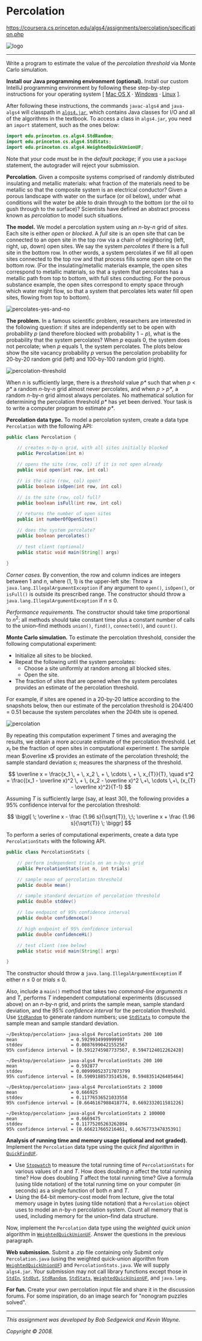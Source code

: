 # Percolation

https://coursera.cs.princeton.edu/algs4/assignments/percolation/specification.php

![logo](Images/logo.png)

------

Write a program to estimate the value of the *percolation threshold* via Monte Carlo simulation.

**Install our Java programming environment (optional).** Install our custom IntelliJ programming environment by following these step-by-step instructions for your operating system [ [Mac OS X](https://lift.cs.princeton.edu/java/mac) · [Windows](https://lift.cs.princeton.edu/java/windows) · [Linux](https://lift.cs.princeton.edu/java/linux) ].

After following these instructions, the commands `javac-algs4` and `java-algs4` will classpath in [`algs4.jar`](https://algs4.cs.princeton.edu/code/algs4.jar), which contains Java classes for I/O and all of the algorithms in the textbook. To access a class in `algs4.jar`, you need an `import` statement, such as the ones below:

```java
import edu.princeton.cs.algs4.StdRandom;
import edu.princeton.cs.algs4.StdStats;
import edu.princeton.cs.algs4.WeightedQuickUnionUF;
```

Note that *your* code must be in the *default package*; if you use a `package` statement, the autograder will reject your submission.

**Percolation.** Given a composite systems comprised of randomly distributed insulating and metallic materials: what fraction of the materials need to be metallic so that the composite system is an electrical conductor? Given a porous landscape with water on the surface (or oil below), under what conditions will the water be able to drain through to the bottom (or the oil to gush through to the surface)? Scientists have defined an abstract process known as *percolation* to model such situations.

**The model.** We model a percolation system using an *n*-by-*n* grid of *sites*. Each site is either *open* or *blocked*. A *full* site is an open site that can be connected to an open site in the top row via a chain of neighboring (left, right, up, down) open sites. We say the system *percolates* if there is a full site in the bottom row. In other words, a system percolates if we fill all open sites connected to the top row and that process fills some open site on the bottom row. (For the insulating/metallic materials example, the open sites correspond to metallic materials, so that a system that percolates has a metallic path from top to bottom, with full sites conducting. For the porous substance example, the open sites correspond to empty space through which water might flow, so that a system that percolates lets water fill open sites, flowing from top to bottom).

![percolates-yes-and-no](Images/percolates-yes-and-no.png)

**The problem.** In a famous scientific problem, researchers are interested in the following question: if sites are independently set to be open with probability *p* (and therefore blocked with probability 1 − *p*), what is the probability that the system percolates? When *p* equals 0, the system does not percolate; when *p* equals 1, the system percolates. The plots below show the site vacancy probability *p* versus the percolation probability for 20-by-20 random grid (left) and 100-by-100 random grid (right).

![percolation-threshold](Images/percolation-threshold.png)

When *n* is sufficiently large, there is a *threshold* value *p\** such that when *p* < *p\** a random *n*-by-*n* grid almost never percolates, and when *p* > *p\**, a random *n*-by-*n* grid almost always percolates. No mathematical solution for determining the percolation threshold *p\** has yet been derived. Your task is to write a computer program to estimate *p\**.

**Percolation data type.** To model a percolation system, create a data type `Percolation` with the following API:

```java
public class Percolation {

    // creates n-by-n grid, with all sites initially blocked
    public Percolation(int n)

    // opens the site (row, col) if it is not open already
    public void open(int row, int col)

    // is the site (row, col) open?
    public boolean isOpen(int row, int col)

    // is the site (row, col) full?
    public boolean isFull(int row, int col)

    // returns the number of open sites
    public int numberOfOpenSites()

    // does the system percolate?
    public boolean percolates()

    // test client (optional)
    public static void main(String[] args)

}
```

*Corner cases.*  By convention, the row and column indices are integers between 1 and *n*, where (1, 1) is the upper-left site: Throw a `java.lang.IllegalArgumentException` if any argument to `open()`, `isOpen()`, or `isFull()` is outside its prescribed range. The constructor should throw a `java.lang.IllegalArgumentException` if *n* ≤ 0.

*Performance requirements.*  The constructor should take time proportional to *n*<sup>2</sup>; all methods should take constant time plus a constant number of calls to the union–find methods `union()`, `find()`, `connected()`, and `count()`.

**Monte Carlo simulation.** To estimate the percolation threshold, consider the following computational experiment:

- Initialize all sites to be blocked.
- Repeat the following until the system percolates:
  - Choose a site uniformly at random among all blocked sites.
  - Open the site.
- The fraction of sites that are opened when the system percolates provides an estimate of the percolation threshold.

For example, if sites are opened in a 20-by-20 lattice according to the snapshots below, then our estimate of the percolation threshold is 204/400 = 0.51 because the system percolates when the 204th site is opened.

![percolation](Images/percolation.png)

By repeating this computation experiment *T* times and averaging the results, we obtain a more accurate estimate of the percolation threshold. Let *x<sub>t</sub>* be the fraction of open sites in computational experiment *t*. The sample mean $\overline x$ provides an estimate of the percolation threshold; the sample standard deviation *s*; measures the sharpness of the threshold.

$$
\overline x = \frac{x_1 \, + \, x_2 \, + \, \cdots \, + \, x_{T}}{T},
\quad s^2 = \frac{(x_1 - \overline x)^2 \, + \, (x_2 - \overline x)^2 \,+\, \cdots \,+\, (x_{T} - \overline x)^2}{T-1}
$$

Assuming *T* is sufficiently large (say, at least 30), the following provides a 95% confidence interval for the percolation threshold:

$$
\biggl[ \; \overline x - \frac {1.96 s}{\sqrt{T}}, \;\;
\overline x + \frac {1.96 s}{\sqrt{T}} \; \biggr]
$$

To perform a series of computational experiments, create a data type `PercolationStats` with the following API.

```java
public class PercolationStats {

    // perform independent trials on an n-by-n grid
    public PercolationStats(int n, int trials)

    // sample mean of percolation threshold
    public double mean()

    // sample standard deviation of percolation threshold
    public double stddev()

    // low endpoint of 95% confidence interval
    public double confidenceLo()

    // high endpoint of 95% confidence interval
    public double confidenceHi()

    // test client (see below)
    public static void main(String[] args)

}
```

The constructor should throw a `java.lang.IllegalArgumentException` if either *n* ≤ 0 or *trials* ≤ 0.

Also, include a `main()` method that takes two *command-line arguments* *n* and *T*, performs *T* independent computational experiments (discussed above) on an *n*-by-*n* grid, and prints the sample mean, sample standard deviation, and the *95% confidence interval* for the percolation threshold. Use [`StdRandom`](https://algs4.cs.princeton.edu/code/javadoc/edu/princeton/cs/algs4/StdRandom.html) to generate random numbers; use [`StdStats`](https://algs4.cs.princeton.edu/code/javadoc/edu/princeton/cs/algs4/StdStats.html) to compute the sample mean and sample standard deviation.

```console
~/Desktop/percolation> java-algs4 PercolationStats 200 100
mean                    = 0.5929934999999997
stddev                  = 0.00876990421552567
95% confidence interval = [0.5912745987737567, 0.5947124012262428]

~/Desktop/percolation> java-algs4 PercolationStats 200 100
mean                    = 0.592877
stddev                  = 0.009990523717073799
95% confidence interval = [0.5909188573514536, 0.5948351426485464]

~/Desktop/percolation> java-algs4 PercolationStats 2 10000
mean                    = 0.666925
stddev                  = 0.11776536521033558
95% confidence interval = [0.6646167988418774, 0.6692332011581226]

~/Desktop/percolation> java-algs4 PercolationStats 2 100000
mean                    = 0.6669475
stddev                  = 0.11775205263262094
95% confidence interval = [0.666217665216461, 0.6676773347835391]
```

**Analysis of running time and memory usage (optional and not graded).** Implement the `Percolation` data type using the *quick find* algorithm in [`QuickFindUF`](https://algs4.cs.princeton.edu/code/javadoc/edu/princeton/cs/algs4/QuickFindUF.html).

- Use [`Stopwatch`](https://algs4.cs.princeton.edu/code/javadoc/edu/princeton/cs/algs4/Stopwatch.html) to measure the total running time of `PercolationStats` for various values of *n* and *T*. How does doubling *n* affect the total running time? How does doubling *T* affect the total running time? Give a formula (using tilde notation) of the total running time on your computer (in seconds) as a single function of both *n* and *T*.
- Using the 64-bit memory-cost model from lecture, give the total memory usage in bytes (using tilde notation) that a `Percolation` object uses to model an *n*-by-*n* percolation system. Count all memory that is used, including memory for the union–find data structure.

Now, implement the `Percolation` data type using the *weighted quick union* algorithm in [`WeightedQuickUnionUF`](https://algs4.cs.princeton.edu/code/javadoc/edu/princeton/cs/algs4/WeightedQuickUnionUF.html). Answer the questions in the previous paragraph.

**Web submission.** Submit a .zip file containing only Submit only `Percolation.java` (using the weighted quick-union algorithm from [`WeightedQuickUnionUF`](https://algs4.cs.princeton.edu/code/javadoc/edu/princeton/cs/algs4/WeightedQuickUnionUF.html)) and `PercolationStats.java`. We will supply `algs4.jar`. Your submission may not call library functions except those in [`StdIn`](https://algs4.cs.princeton.edu/code/javadoc/edu/princeton/cs/algs4/StdIn.html), [`StdOut`](https://algs4.cs.princeton.edu/code/javadoc/edu/princeton/cs/algs4/StdOut.html), [`StdRandom`](https://algs4.cs.princeton.edu/code/javadoc/edu/princeton/cs/algs4/StdRandom.html), [`StdStats`](https://algs4.cs.princeton.edu/code/javadoc/edu/princeton/cs/algs4/StdStats.html), [`WeightedQuickUnionUF`](https://algs4.cs.princeton.edu/code/javadoc/edu/princeton/cs/algs4/WeightedQuickUnionUF.html), and `java.lang`.

**For fun.** Create your own percolation input file and share it in the discussion forums. For some inspiration, do an image search for "nonogram puzzles solved".

------

*This assignment was developed by Bob Sedgewick and Kevin Wayne.*

*Copyright © 2008.*